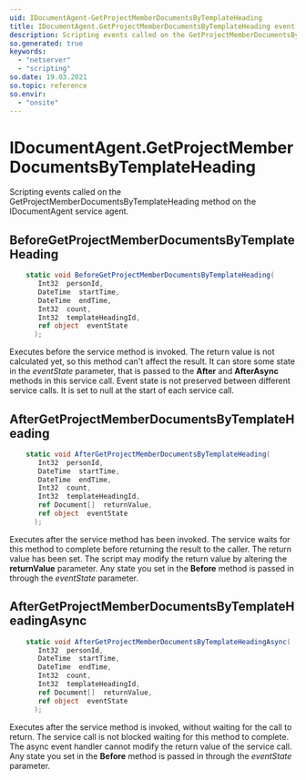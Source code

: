 ```yaml
---
uid: IDocumentAgent-GetProjectMemberDocumentsByTemplateHeading
title: IDocumentAgent.GetProjectMemberDocumentsByTemplateHeading event method
description: Scripting events called on the GetProjectMemberDocumentsByTemplateHeading method on the IDocumentAgent service agent.
so.generated: true
keywords:
  - "netserver"
  - "scripting"
so.date: 19.03.2021
so.topic: reference
so.envir:
  - "onsite"
---
```

# IDocumentAgent.GetProjectMemberDocumentsByTemplateHeading

Scripting events called on the <see cref='M:SuperOffice.CRM.Services.IDocumentAgent.GetProjectMemberDocumentsByTemplateHeading'>GetProjectMemberDocumentsByTemplateHeading</see> method on the <see cref='IDocumentAgent'>IDocumentAgent</see>  service agent.

## BeforeGetProjectMemberDocumentsByTemplateHeading
```cs
    static void BeforeGetProjectMemberDocumentsByTemplateHeading(
       Int32  personId,
       DateTime  startTime,
       DateTime  endTime,
       Int32  count,
       Int32  templateHeadingId,
       ref object  eventState
      );
```
Executes before the service method is invoked.
The return value is not calculated yet, so this method can't affect the result.
It can store some state in the *eventState* parameter, that is passed to the **After** and **AfterAsync** methods in this service call.
Event state is not preserved between different service calls. It is set to null at the start of each service call.
## AfterGetProjectMemberDocumentsByTemplateHeading
```cs
    static void AfterGetProjectMemberDocumentsByTemplateHeading(
       Int32  personId,
       DateTime  startTime,
       DateTime  endTime,
       Int32  count,
       Int32  templateHeadingId,
       ref Document[]  returnValue,
       ref object  eventState
      );
```
Executes after the service method has been invoked. The service waits for this method to complete before returning the result to the caller.
The return value has been set. The script may modify the return value by altering the **returnValue** parameter.
Any state you set in the **Before** method is passed in through the *eventState* parameter.
## AfterGetProjectMemberDocumentsByTemplateHeadingAsync
```cs
    static void AfterGetProjectMemberDocumentsByTemplateHeadingAsync(
       Int32  personId,
       DateTime  startTime,
       DateTime  endTime,
       Int32  count,
       Int32  templateHeadingId,
       ref Document[]  returnValue,
       ref object  eventState
      );
```
Executes after the service method is invoked, without waiting for the call to return.
The service call is not blocked waiting for this method to complete.
The async event handler cannot modify the return value of the service call.
Any state you set in the **Before** method is passed in through the *eventState* parameter.

